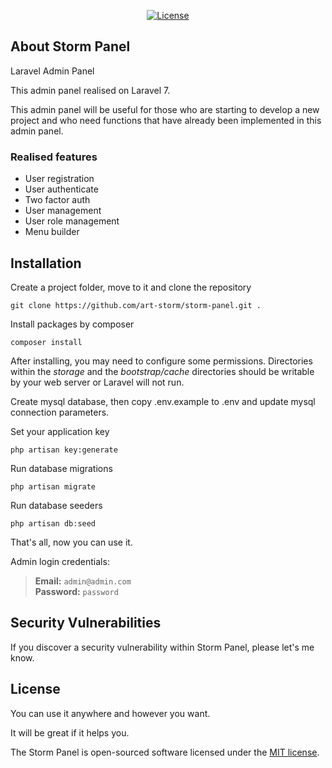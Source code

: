 
<p align="center">
<a href="https://packagist.org/packages/laravel/framework"><img src="https://poser.pugx.org/laravel/framework/license.svg" alt="License"></a>
</p>

## About Storm Panel

Laravel Admin Panel

This admin panel realised on Laravel 7.

This admin panel will be useful for those who are starting to develop a new project and who need functions that have already been implemented in this admin panel.
<h3>Realised features</h3>

- User registration
- User authenticate
- Two factor auth
- User management
- User role management
- Menu builder

## Installation

Create a project folder, move to it and clone the repository
```
git clone https://github.com/art-storm/storm-panel.git .
``` 

Install packages by composer
```
composer install
```

After installing, you may need to configure some permissions. Directories within the *storage* and the *bootstrap/cache* directories should be writable by your web server or Laravel will not run.

Create mysql database, then copy .env.example to .env and update mysql connection parameters.

Set your application key
```
php artisan key:generate
```

Run database migrations
```
php artisan migrate
```

Run database seeders
```
php artisan db:seed
```

That's all, now you can use it.

Admin login credentials:
>**Email:** `admin@admin.com`   
>**Password:** `password`


## Security Vulnerabilities

If you discover a security vulnerability within Storm Panel, please let's me know.

## License
You can use it anywhere and however you want.

It will be great if it helps you.

The Storm Panel is open-sourced software licensed under the [MIT license](https://opensource.org/licenses/MIT).
